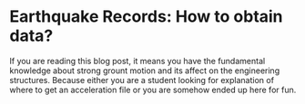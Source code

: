 # Earthquake Records: How to obtain data?

If you are reading this blog post, it means you have the fundamental knowledge about strong grount motion and its affect on the engineering structures. Because either you are a student looking for explanation of where to get an acceleration file or you are somehow ended up here for fun. 
